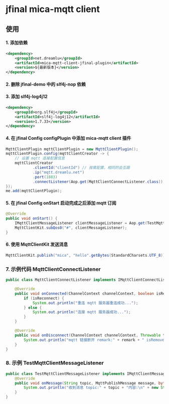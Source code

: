 # jfinal mica-mqtt client

## 使用

#### 1. 添加依赖
```xml
<dependency>
	<groupId>net.dreamlu</groupId>
	<artifactId>mica-mqtt-client-jfinal-plugin</artifactId>
	<version>${最新版本}</version>
</dependency>
```

#### 2. 删除 jfinal-demo 中的 slf4j-nop 依赖

#### 3. 添加 slf4j-log4j12
```xml
<dependency>
	<groupId>org.slf4j</groupId>
	<artifactId>slf4j-log4j12</artifactId>
	<version>1.7.33</version>
</dependency>
```

#### 4. 在 jfinal Config configPlugin 中添加 mica-mqtt client 插件
```java
MqttClientPlugin mqttClientPlugin = new MqttClientPlugin();
mqttClientPlugin.config(mqttClientCreator -> {
	// 设置 mqtt 连接配置信息
	mqttClientCreator
			.clientId("clientId") // 按需配置，相同的会互踢
			.ip("mqtt.dreamlu.net")
			.port(1883)
			.connectListener(Aop.get(MqttClientConnectListener.class));
});
me.add(mqttClientPlugin);
```

#### 5. 在 jfinal Config onStart 启动完成之后添加 mqtt 订阅
```java
@Override
public void onStart() {
    IMqttClientMessageListener clientMessageListener = Aop.get(TestMqttClientMessageListener.class);
    MqttClientKit.subQos0("#", clientMessageListener);
}
```

#### 6. 使用 MqttClientKit 发送消息
```java
MqttClientKit.publish("mica", "hello".getBytes(StandardCharsets.UTF_8));
```

### 7. 示例代码 MqttClientConnectListener
```java
public class MqttClientConnectListener implements IMqttClientConnectListener {

    @Override
    public void onConnected(ChannelContext channelContext, boolean isReconnect) {
        if (isReconnect) {
            System.out.println("重连 mqtt 服务器重连成功...");
        } else {
            System.out.println("连接 mqtt 服务器成功...");
        }
    }

    @Override
    public void onDisconnect(ChannelContext channelContext, Throwable throwable, String remark, boolean isRemove) {
        System.out.println("mqtt 链接断开 remark:" + remark + " isRemove:" + isRemove);
    }
}
```

### 8. 示例 TestMqttClientMessageListener
```java
public class TestMqttClientMessageListener implements IMqttClientMessageListener {
    @Override
    public void onMessage(String topic, MqttPublishMessage message, byte[] payload) {
        System.out.println("收到消息 topic:" + topic + "内容:\n" + new String(payload, StandardCharsets.UTF_8));
    }
}
```
